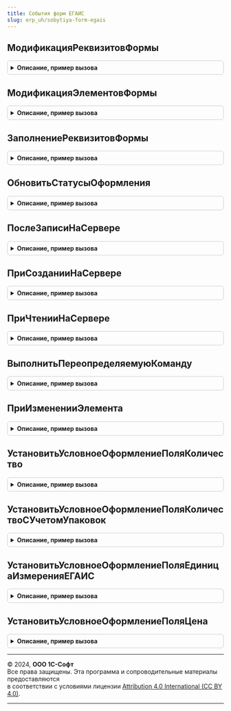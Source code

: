```yaml
---
title: События форм ЕГАИС
slug: erp_uh/sobytiya-form-egais
---
```



## МодификацияРеквизитовФормы
<details style="margin: 1em 0; padding: 0.5em; border: 1px solid #ccc; border-radius: 6px;">

<summary style="font-weight: bold; cursor: pointer;">Описание, пример вызова</summary>

```bsl

Процедура МодификацияРеквизитовФормы(Форма, ПараметрыИнтеграции, ДобавляемыеРеквизиты) Экспорт
```

Пример вызова
```bsl
СобытияФормЕГАИС.МодификацияРеквизитовФормы(Форма, ПараметрыИнтеграции, ДобавляемыеРеквизиты) 
```
</details>

## МодификацияЭлементовФормы
<details style="margin: 1em 0; padding: 0.5em; border: 1px solid #ccc; border-radius: 6px;">

<summary style="font-weight: bold; cursor: pointer;">Описание, пример вызова</summary>

```bsl

Процедура МодификацияЭлементовФормы(Форма) Экспорт
```

Пример вызова
```bsl
СобытияФормЕГАИС.МодификацияЭлементовФормы(Форма) 
```
</details>

## ЗаполнениеРеквизитовФормы
<details style="margin: 1em 0; padding: 0.5em; border: 1px solid #ccc; border-radius: 6px;">

<summary style="font-weight: bold; cursor: pointer;">Описание, пример вызова</summary>

```bsl

Процедура ЗаполнениеРеквизитовФормы(Форма) Экспорт
```

Пример вызова
```bsl
СобытияФормЕГАИС.ЗаполнениеРеквизитовФормы(Форма) 
```
</details>

## ОбновитьСтатусыОформления
<details style="margin: 1em 0; padding: 0.5em; border: 1px solid #ccc; border-radius: 6px;">

<summary style="font-weight: bold; cursor: pointer;">Описание, пример вызова</summary>

```bsl

Процедура ОбновитьСтатусыОформления(Ссылка, ПараметрыИнтеграцииГосИС, РеквизитыФормыСтатусовОформления) Экспорт
```

Пример вызова
```bsl
СобытияФормЕГАИС.ОбновитьСтатусыОформления(Ссылка, ПараметрыИнтеграцииГосИС, РеквизитыФормыСтатусовОформления) 
```
</details>

## ПослеЗаписиНаСервере
<details style="margin: 1em 0; padding: 0.5em; border: 1px solid #ccc; border-radius: 6px;">

<summary style="font-weight: bold; cursor: pointer;">Описание, пример вызова</summary>

```bsl

Процедура ПослеЗаписиНаСервере(Форма) Экспорт
```

Пример вызова
```bsl
СобытияФормЕГАИС.ПослеЗаписиНаСервере(Форма) 
```
</details>

## ПриСозданииНаСервере
<details style="margin: 1em 0; padding: 0.5em; border: 1px solid #ccc; border-radius: 6px;">

<summary style="font-weight: bold; cursor: pointer;">Описание, пример вызова</summary>

```bsl

Процедура ПриСозданииНаСервере(Форма, Отказ, СтандартнаяОбработка) Экспорт
```

Пример вызова
```bsl
СобытияФормЕГАИС.ПриСозданииНаСервере(Форма, Отказ, СтандартнаяОбработка) 
```
</details>

## ПриЧтенииНаСервере
<details style="margin: 1em 0; padding: 0.5em; border: 1px solid #ccc; border-radius: 6px;">

<summary style="font-weight: bold; cursor: pointer;">Описание, пример вызова</summary>

```bsl

Процедура ПриЧтенииНаСервере(Форма, ТекущийОбъект) Экспорт
```

Пример вызова
```bsl
СобытияФормЕГАИС.ПриЧтенииНаСервере(Форма, ТекущийОбъект) 
```
</details>

## ВыполнитьПереопределяемуюКоманду
<details style="margin: 1em 0; padding: 0.5em; border: 1px solid #ccc; border-radius: 6px;">

<summary style="font-weight: bold; cursor: pointer;">Описание, пример вызова</summary>

```bsl

// Обработчик команды формы, требующей контекстного вызова сервера.
//
// Параметры:
//   Форма - ФормаКлиентскогоПриложения - форма, из которой выполняется команда.
//   ПараметрыВызова - Структура - параметры вызова.
//   Источник - ТаблицаФормы, ДанныеФормыСтруктура - объект или список формы с полем "Ссылка".
//   Результат - Структура - результат выполнения команды.
//
Процедура ВыполнитьПереопределяемуюКоманду(Знач Форма, Знач ПараметрыВызова, Знач Источник, Результат) Экспорт
```

Пример вызова
```bsl
СобытияФормЕГАИС.ВыполнитьПереопределяемуюКоманду(Форма, ПараметрыВызова, Источник, Результат) 
```
</details>

## ПриИзмененииЭлемента
<details style="margin: 1em 0; padding: 0.5em; border: 1px solid #ccc; border-radius: 6px;">

<summary style="font-weight: bold; cursor: pointer;">Описание, пример вызова</summary>

```bsl

// Серверная переопределяемая процедура, вызываемая из обработчика события элемента.
//
// Параметры:
//   Форма                   - ФормаКлиентскогоПриложения - форма, из которой происходит вызов процедуры.
//   Элемент                 - Строка           - имя элемента-источника события "При изменении"
//   ДополнительныеПараметры - Структура        - значения дополнительных параметров влияющих на обработку.
//
Процедура ПриИзмененииЭлемента(Форма, Элемент, ДополнительныеПараметры) Экспорт
```

Пример вызова
```bsl
СобытияФормЕГАИС.ПриИзмененииЭлемента(Форма, Элемент, ДополнительныеПараметры) 
```
</details>

## УстановитьУсловноеОформлениеПоляКоличество
<details style="margin: 1em 0; padding: 0.5em; border: 1px solid #ccc; border-radius: 6px;">

<summary style="font-weight: bold; cursor: pointer;">Описание, пример вызова</summary>

```bsl

// Устанавливает оформление колонок количества как целое число для упакованной алкогольной продукции
//
// Параметры:
//   Форма                      - ФормаКлиентскогоПриложения - источник вызова
//   ПолеНеупакованнаяПродукция - Строка           - путь к данным значения "Неупакованная продукция"
//   ПоляКоличество             - Строка           - путь к реквизитам количества (через запятую)
//
Процедура УстановитьУсловноеОформлениеПоляКоличество(Форма, ПолеНеупакованнаяПродукция, Знач ПоляКоличество) Экспорт
```

Пример вызова
```bsl
СобытияФормЕГАИС.УстановитьУсловноеОформлениеПоляКоличество(Форма, ПолеНеупакованнаяПродукция, ПоляКоличество) 
```
</details>

## УстановитьУсловноеОформлениеПоляКоличествоСУчетомУпаковок
<details style="margin: 1em 0; padding: 0.5em; border: 1px solid #ccc; border-radius: 6px;">

<summary style="font-weight: bold; cursor: pointer;">Описание, пример вызова</summary>

```bsl

// Устанавливает оформление колонок количества как целое число для упакованной алкогольной продукции. Для поля
//    "Количество упаковок" выполняется дополнительная проверка (на совпадение с полем "Количество")
//
// Параметры:
//   Форма                      - ФормаКлиентскогоПриложения - источник вызова
//   ПолеНеупакованнаяПродукция - Строка           - путь к данным значения "Неупакованная продукция"
//   ПоляКоличество             - Строка           - путь к реквизитам количества (через запятую)
//   ПолеДоступноДробноеКоличество - Строка - путь к данным значения "Доступно указание дробного количествав для алкогольной продукции"
//
Процедура УстановитьУсловноеОформлениеПоляКоличествоСУчетомУпаковок(Форма, ПолеНеупакованнаяПродукция, Знач ПоляКоличество = "", ПолеДоступноДробноеКоличество = "") Экспорт
```

Пример вызова
```bsl
СобытияФормЕГАИС.УстановитьУсловноеОформлениеПоляКоличествоСУчетомУпаковок(Форма, ПолеНеупакованнаяПродукция, ПоляКоличество, ПолеДоступноДробноеКоличество);
```
</details>

## УстановитьУсловноеОформлениеПоляЕдиницаИзмеренияЕГАИС
<details style="margin: 1em 0; padding: 0.5em; border: 1px solid #ccc; border-radius: 6px;">

<summary style="font-weight: bold; cursor: pointer;">Описание, пример вызова</summary>

```bsl

// Устанавливает оформление колонки "Единица измерения ЕГАИС"
//
// Параметры:
//   Форма             - ФормаКлиентскогоПриложения - источник вызова
//   ИмяТабличнойЧасти - Строка - имя табличной части
//   ИспользуетсяНоменклатураЧастичногоВыбытия - Булево - признак наличия реквизита ЭтоНоменклатураЧастичногоВыбытия
//
Процедура УстановитьУсловноеОформлениеПоляЕдиницаИзмеренияЕГАИС(Форма, Экспорт
```

Пример вызова
```bsl
СобытияФормЕГАИС.УстановитьУсловноеОформлениеПоляЕдиницаИзмеренияЕГАИС(Форма, );
```
</details>

## УстановитьУсловноеОформлениеПоляЦена
<details style="margin: 1em 0; padding: 0.5em; border: 1px solid #ccc; border-radius: 6px;">

<summary style="font-weight: bold; cursor: pointer;">Описание, пример вызова</summary>

```bsl

//Устанавливает оформление колонок Цена с нарушениями минимальных цен алкогольной продукции
//
// Параметры:
//   Форма - ФормаКлиентскогоПриложения - источник вызова
//
Процедура УстановитьУсловноеОформлениеПоляЦена(Форма) Экспорт
```

Пример вызова
```bsl
СобытияФормЕГАИС.УстановитьУсловноеОформлениеПоляЦена(Форма) 
```
</details>

---

© 2024, **ООО 1С-Софт**  
Все права защищены. Эта программа и сопроводительные материалы предоставляются  
в соответствии с условиями лицензии [Attribution 4.0 International (CC BY 4.0)](https://creativecommons.org/licenses/by/4.0/legalcode).

---
